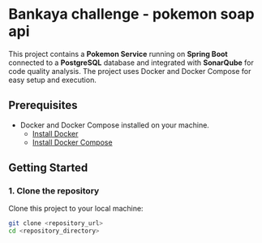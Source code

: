 # Bankaya challenge - pokemon soap api

This project contains a **Pokemon Service** running on **Spring Boot** connected to a **PostgreSQL** database 
and integrated with **SonarQube** for code quality analysis. The project uses Docker and Docker Compose 
for easy setup and execution.

## Prerequisites

- Docker and Docker Compose installed on your machine.
    - [Install Docker](https://docs.docker.com/get-docker/)
    - [Install Docker Compose](https://docs.docker.com/compose/install/)

## Getting Started

### 1. Clone the repository

Clone this project to your local machine:

```bash
git clone <repository_url>
cd <repository_directory>
